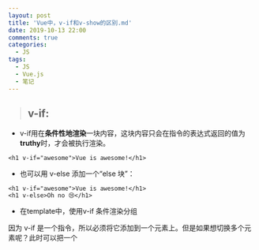 ```yaml
---
layout: post
title: 'Vue中，v-if和v-show的区别.md'
date: 2019-10-13 22:00
comments: true
categories:
  - JS
tags:
  - JS
  - Vue.js
  - 笔记
---
```


> ## v-if: 

- v-if用在**条件性地渲染**一块内容，这块内容只会在指令的表达式返回的值为**truthy**时，才会被执行渲染。

```
<h1 v-if="awesome">Vue is awesome!</h1>
```

<!-- more -->

- 也可以用 v-else 添加一个“else 块”：

```
<h1 v-if="awesome">Vue is awesome!</h1>
<h1 v-else>Oh no 😢</h1>
```

- 在template中，使用v-if 条件渲染分组

因为 v-if 是一个指令，所以必须将它添加到一个元素上。但是如果想切换多个元素呢？此时可以把一个 <template> 元素当做不可见的包裹元素，并在上面使用 v-if。最终的渲染结果将不包含 <template> 元素

```
<template v-if="ok">
  <h1>Title</h1>
  <p>Paragraph 1</p>
  <p>Paragraph 2</p>
</template>
```

## v-else、v-else-if

```
<div v-if="type === 'A'">
  A
</div>
<div v-else-if="type === 'B'">
  B
</div>
<div v-else-if="type === 'C'">
  C
</div>
<div v-else>
  Not A/B/C
</div>
```

- v-else，v-else-if 也必须紧跟在带 v-if 或者 v-else-if 的元素之后。

- 用 key 管理可复用的元素：Vue 会尽可能高效地渲染元素，通常会复用已有元素而不是从头开始渲染。这么做除了使 Vue 变得非常快之外，还有其它一些好处。例如，如果你允许用户在不同的登录方式之间切换：

```
<template v-if="loginType === 'username'">
  <label>Username</label>
  <input placeholder="Enter your username">
</template>
<template v-else>
  <label>Email</label>
  <input placeholder="Enter your email address">
</template>
```

- 那么在上面的代码中切换 loginType 将不会清除用户已经输入的内容。因为两个模板使用了相同的元素，`<input>`不会被替换掉——仅仅是替换了它的placeholder。

- Vue提供了一种方式来表达“这两个元素是完全独立的，不要复用它们”。只需添加一个具有唯一值的**key**属性即可：

```
<template v-if="loginType === 'username'">
  <label>Username</label>
  <input placeholder="Enter your username" key="username-input">
</template>
<template v-else>
  <label>Email</label>
  <input placeholder="Enter your email address" key="email-input">
</template>
```

- 现在，每次切换时，输入框都将被重新渲染。

- 注意，<label> 元素仍然会被高效地复用，因为它们没有添加 key 属性。

## v-show

- 另一个用于根据条件展示元素的选项是**v-show**指令。用法大致一样：

```
<h1 v-show="ok">Hello!</h1>
```

不同的是带有**v-show**的元素始终会被渲染并保留在**DOM**中。**v-show**只是简单地切换元素的CSS属性**display**。

注意：**v-show**不支持`<template>`元素，也不支持**v-else**。

## v-if vs v-show

- **v-if**是“真正”的条件渲染，因为它会确保在切换过程中条件块内的事件监听器和子组件适当地被销毁和重建。

- **v-if**也是惰性的：如果在初始渲染时条件为假，则什么也不做——直到条件第一次变为真时，才会开始渲染条件块。

- 相比之下，**v-show**就简单得多——不管初始条件是什么，元素总是会被渲染，并且只是简单地基于CSS进行切换。

- 一般来说**v-if**有更高的切换开销，而**v-show**有更高的初始渲染开销。因此，如果需要非常频繁地切换，则使用**v-show**较好；如果在运行时条件很少改变，则使用**v-if**较好。
